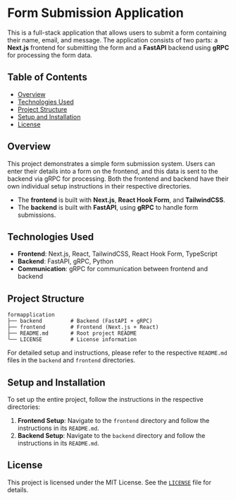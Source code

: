 # Form Submission Application

This is a full-stack application that allows users to submit a form containing their name, email, and message. The application consists of two parts: a **Next.js** frontend for submitting the form and a **FastAPI** backend using **gRPC** for processing the form data.

## Table of Contents

- [Overview](#overview)
- [Technologies Used](#technologies-used)
- [Project Structure](#project-structure)
- [Setup and Installation](#setup-and-installation)
- [License](#license)

## Overview

This project demonstrates a simple form submission system. Users can enter their details into a form on the frontend, and this data is sent to the backend via gRPC for processing. Both the frontend and backend have their own individual setup instructions in their respective directories.

- The **frontend** is built with **Next.js**, **React Hook Form**, and **TailwindCSS**.
- The **backend** is built with **FastAPI**, using **gRPC** to handle form submissions.

## Technologies Used

- **Frontend**: Next.js, React, TailwindCSS, React Hook Form, TypeScript
- **Backend**: FastAPI, gRPC, Python
- **Communication**: gRPC for communication between frontend and backend

## Project Structure

```
formapplication
├── backend         # Backend (FastAPI + gRPC)
├── frontend        # Frontend (Next.js + React)
├── README.md       # Root project README
└── LICENSE         # License information
```

For detailed setup and instructions, please refer to the respective `README.md` files in the `backend` and `frontend` directories.

## Setup and Installation

To set up the entire project, follow the instructions in the respective directories:

1. **Frontend Setup**: Navigate to the `frontend` directory and follow the instructions in its `README.md`.
2. **Backend Setup**: Navigate to the `backend` directory and follow the instructions in its `README.md`.

## License

This project is licensed under the MIT License. See the [`LICENSE`](LICENSE) file for details.